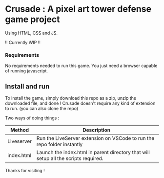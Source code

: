 # Crusade : A pixel art tower defense game project

Using HTML, CSS and JS.

!! Currently WIP !!

### Requirements

No requirements needed to run this game. You just need a browser capable of running javascript.

## Install and run

To install the game, simply download this repo as a zip, unzip the downloaded file, and done ! Crusade doesn't require any kind of extension to run. (you can also clone the repo)

Two ways of doing things :

| Method | Description |
|---------|-------------|
| Liveserver  | Run the LiveServer extension on VSCode to run the repo folder instantly|
| index.html | Launch the index.html in parent directory that will setup all the scripts required. |

Thanks for visiting !
